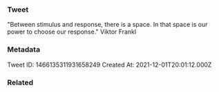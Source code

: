 ### Tweet
"Between stimulus and response, there is a space. In that space is our power to choose our response." Viktor Frankl

### Metadata
Tweet ID: 1466135311931658249
Created At: 2021-12-01T20:01:12.000Z

### Related

